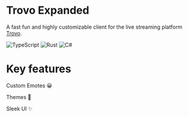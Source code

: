 # Trovo Expanded
A fast fun and highly customizable client for the live streaming platform [Trovo](https://trovo.live).



![TypeScript](https://img.shields.io/badge/typescript-%23007ACC.svg?style=for-the-badge&logo=typescript&logoColor=white)    ![Rust](https://img.shields.io/badge/rust-%23000000.svg?style=for-the-badge&logo=rust&logoColor=white)    ![C#](https://img.shields.io/badge/c%23-%23239120.svg?style=for-the-badge&logo=csharp&logoColor=white)




# Key features

Custom Emotes 😀

Themes 🎨

Sleek UI ✨
